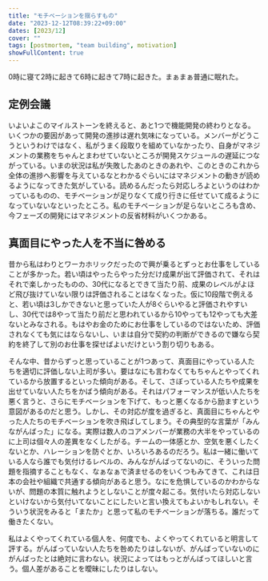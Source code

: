 ```yaml
---
title: "モチベーションを揺らすもの"
date: "2023-12-12T08:39:22+09:00"
dates: [2023/12]
cover: ""
tags: [postmortem, "team building", motivation]
showFullContent: true
---
```


0時に寝て2時に起きて6時に起きて7時に起きた。まぁまぁ普通に眠れた。

## 定例会議

いよいよこのマイルストーンを終えると、あと1つで機能開発の終わりとなる。いくつかの要因があって開発の進捗は遅れ気味になっている。メンバーがどうこうというわけではなく、私がうまく段取りを組めていなかったり、自身がマネジメントの業務をちゃんとまわせていないところが開発スケジュールの遅延につながっている。いまの状況は私が失敗したあのときのあれや、このときのこれから全体の進捗へ影響を与えているなとわかるぐらいにはマネジメントの動きが読めるようになってきた気がしている。読めるんだったら対応しろよというのはわかっているものの、モチベーションが足りなくて成り行きに任せていて成るようになっていないなといったところ。私のモチベーションが足らないところも含め、今フェーズの開発にはマネジメントの反省材料がいくつかある。

## 真面目にやった人を不当に咎める

昔から私はわりとワーカホリックだったので興が乗るとずっとお仕事をしていることが多かった。若い頃はやったらやった分だけ成果が出て評価されて、それはそれで楽しかったものの、30代になるとできて当たり前、成果のレベルがよほど飛び抜けていない限りは評価されることはなくなった。仮に10段階で例えると、若い頃は3しかできないと思っていた人が8ぐらいやると評価されやすいし、30代では8やって当たり前だと思われているから10やっても12やっても大差ないとみなされる。もはやお金のためにお仕事をしているのではないため、評価されなくても気にはならないし、いまは自分で契約の判断ができるので嫌なら契約を終了して別のお仕事を探せばよいだけという割り切りもある。

そんな中、昔からずっと思っていることが1つあって、真面目にやっている人たちを適切に評価しない上司が多い。要はなにも言わなくてもちゃんとやってくれているから放置するといった傾向がある。そして、さぼっている人たちや成果を出せていない人たちをかばう傾向がある。それはパフォーマンスが低い人たちを悪く言うと、さらにモチベーションを下げて、もっと悪くなるから励ますという意図があるのだと思う。しかし、その対応が度を過ぎると、真面目にちゃんとやった人たちのモチベーションを吹き飛ばしてしまう。その典型的な言葉が「みんながんばった」になる。実際は数人のコアメンバーが業務の大半をやっているのに上司は個々人の差異をなくしたがる。チームの一体感とか、空気を悪くしたくないとか、ハレーションを防ぐとか、いろいろあるのだろう。私は一緒に働いている人なら誰でも気付けるレベルの、みんながんばってないのに、そういった問題を指摘することもなく、なぁなぁで済ませるのをいくつもみてきて、これは日本の会社や組織で共通する傾向があると思う。なにを危惧しているのかわからないが、問題の本質に触れようとしないことが度々起こる。気付いたら対応しないといけないから気付いてないことにしたいと言い換えてもよいかもしれない。そういう状況をみると「またか」と思って私のモチベーションが落ちる。誰だって働きたくない。

私はよくやってくれている個人を、何度でも、よくやってくれていると明言して評する。がんばっていない人たちを咎めたりはしないが、がんばっていないのにがんばったとは絶対に言わない。状況によってはもっとがんばってほしいと言う。個人差があることを曖昧にしたりはしない。
